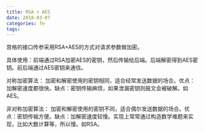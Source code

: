 ```yaml
---
title: RSA + AES
date: 2018-03-07
categories: fe
tags:
---
```


宫格的接口传参采用RSA+AES的方式对请求参数做加密。

具体使用：前端通过RSA加密AES的密钥，然后传输给后端。后端解密得到AES密钥。前后端通过AES密钥来通信。

对称加密算法：
加密和解密使用的密钥相同，适合经常发送数据的场合。优点：加解密速度都很快。缺点：密钥传输麻烦，如果泄漏密钥则报文会被破解。如AES。

非对称加密算法：
加密和解密使用的密钥不同，适合偶尔发送数据的场合。优点：密钥传输方便。缺点：加解密速度较慢。实现上常常通过构造数学难题来实现，比如大数计算等，所以慢。如RSA。